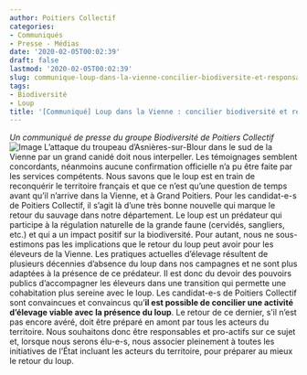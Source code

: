 ```yaml
---
author: Poitiers Collectif
categories:
- Communiqués
- Presse - Médias
date: '2020-02-05T00:02:39'
draft: false
lastmod: '2020-02-05T00:02:39'
slug: communique-loup-dans-la-vienne-concilier-biodiversite-et-responsabilite
tags:
- Biodiversité
- Loup
title: '[Communiqué] Loup dans la Vienne : concilier biodiversité et responsabilité'
---
```


_Un communiqué de presse du groupe Biodiversité de Poitiers Collectif_ ![Image](/images/2025/communique-loup-dans-la-vienne-concilier-biodiversite-et-responsabilite/1459859363.jpg) L’attaque du troupeau d’Asnières-sur-Blour dans le sud de la Vienne par un grand canidé doit nous interpeller. Les témoignages semblent concordants, néanmoins aucune confirmation officielle n’a pu être faite par les services compétents. Nous savons que le loup est en train de reconquérir le territoire français et que ce n’est qu’une question de temps avant qu’il n’arrive dans la Vienne, et à Grand Poitiers. Pour les candidat-e-s de Poitiers Collectif, il s’agit là d’une très bonne nouvelle qui marque le retour du sauvage dans notre département. Le loup est un prédateur qui participe à la régulation naturelle de la grande faune (cervidés, sangliers, etc.) et qui a un impact positif sur la biodiversité. Pour autant, nous ne sous-estimons pas les implications que le retour du loup peut avoir pour les éleveurs de la Vienne. Les pratiques actuelles d’élevage résultent de plusieurs décennies d’absence du loup dans nos campagnes et ne sont plus adaptées à la présence de ce prédateur. Il est donc du devoir des pouvoirs publics d’accompagner les éleveurs dans une transition qui permette une cohabitation plus sereine avec le loup. Les candidat-e-s de Poitiers Collectif sont convaincues et convaincus qu’**il est possible de concilier une activité d’élevage viable avec la présence du loup**. Le retour de ce dernier, s’il n’est pas encore avéré, doit être préparé en amont par tous les acteurs du territoire. Nous souhaitons donc être responsables et pro-actifs sur ce sujet et, lorsque nous serons élu-e-s, nous associer pleinement à toutes les initiatives de l’État incluant les acteurs du territoire, pour préparer au mieux le retour du loup.
